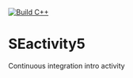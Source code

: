 [![Build C++](https://github.com/amchambless/SEactivity5/actions/workflows/main.yml/badge.svg)](https://github.com/amchambless/SEactivity5/actions/workflows/main.yml)

# SEactivity5
Continuous integration intro activity
